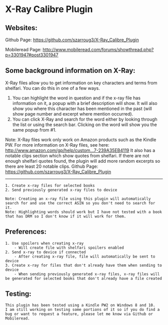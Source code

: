 # X-Ray Calibre Plugin

Websites:
-------------------------------------------------------------------------------------------------------------------------------
Github Page: https://github.com/szarroug3/X-Ray_Calibre_Plugin

Mobileread Page: http://www.mobileread.com/forums/showthread.php?p=3301947#post3301947

Some background information on X-Ray:
-------------------------------------------------------------------------------------------------------------------------------
X-Ray files allow you to get information on key characters and terms from shelfari. You can do this in one of a few ways.
1. You can highlight the word in question and if the x-ray file has information on it, a popup with a brief description will show. It will also show you where this character has been mentioned in the past (will show page number and excerpt where mention occurred).
2. You can click X-Ray and search for the word either by looking through the list or using the search bar. Clicking on the word will show you the same popup from #1.

Note: X-Ray files work only work on Amazon products such as the Kindle PW. For more information on X-Ray files, see here: http://www.amazon.com/gp/help/custom...7-239A35EB4119
It also has a notable clips section which show quotes from shelfari. If there are not enough shelfari quotes found, the plugin will add more random excerpts so there are least 20 notable clips.
Github Page: https://github.com/szarroug3/X-Ray_Calibre_Plugin

-------------------------------------------------------------------------------------------------------------------------------
	1. Create x-ray files for selected books
	2. Send previously generated x-ray files to device

	Note: Creating an x-ray file using this plugin will automatically search for and use the correct ASIN so you don't need to search for it.
	Note: Highlighting words should work but I have not tested with a book that has DRM so I don't know if it will work for them.

Preferences:
-------------------------------------------------------------------------------------------------------------------------------
	1. Use spoilers when creating x-ray
		- Will create file with shelfari spoilers enabled
	2. Send x-ray to device if connected
		- After creating x-ray file, file will automatically be sent to device
	3. Create x-ray for files that don't already have them when sending to device
		- When sending previously generated x-ray files, x-ray files will be generated for selected books that don't already have a file created

Testing:
-------------------------------------------------------------------------------------------------------------------------------
	This plugin has been tested using a Kindle PW2 on Windows 8 and 10.
	I am still working on testing some portions of it so if you do find a bug or want to request a feature, please let me know via Github or Mobileread.